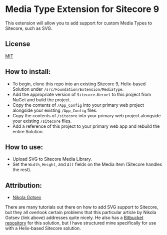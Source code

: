 # Media Type Extension for Sitecore 9

This extension will allow you to add support for custom Media Types to Sitecore, such as SVG.

## License
[MIT](/LICENSE.md)

## How to install:
- To begin, clone this repo into an existing Sitecore 9, Helix-based Solution under `/src/Foundation/Extension/MediaType`.
- Add the appropriate version of `Sitecore.Kernel` to this project from NuGet and build the project.
- Copy the contents of `/App_Config` into your primary web project alongside your existing `/App_Config` files.
- Copy the contents of `/sitecore` into your primary web project alongside your existing `/sitecore` files.
- Add a reference of this project to your primary web app and rebuild the entire Solution.

## How to use:
- Upload SVG to Sitecore Media Library.
- Set the `Width`, `Height`, and `Alt` fields on the Media Item (Sitecore handles the rest).

## Attribution:
- [Nikola Gotsev](https://sitecorecorner.com/2015/11/23/sitecore-svg-support/)

There are many tutorials out there on how to add SVG support to Sitecore, but they all overlook certain problems that this particular article by Nikola Gotsev (link above) addresses quite nicely. He also has a [Bitbucket repository](https://bitbucket.org/nsgocev/sitecore-svg/src/master/) for this solution, but I have structured mine specifically for use with a Helix-based Sitecore solution.
